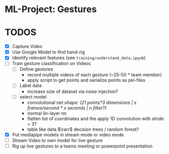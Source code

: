 # ML-Project: Gestures

# TODOS

- [x] Capture Video 
- [x] Use Google Model to find hand-rig
- [x] Identify relevant features (see ```training/understand_data.ipynb```)
- [ ] Train gesture classification on Videos
    - [ ] Define gestures
        - record multiple videos of each gesture (~25-50 * team member)
        - apply script to get points and serialize points as pkl-files
    - [ ] Label data
        - increase size of dataset via noise injection?
    - [ ] select model
        - convolutional net _shape: (21 points*3 dimensions | x frames/second * x seconds | n filter?)_
        - normal lin-layer nn
        - flatten list of coordinates and the apply 1D convolution with stride = 3?
        - table like data $\rarr$ decision trees / random forest?
- [x] Put mediapipe models in stream mode or video mode
- [ ] Stream Video to own model for live gesture 
- [ ] Rig up live gestures to a teams meeting or powerpoint presentation
